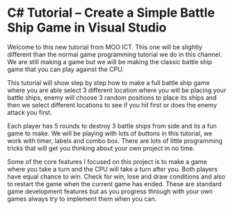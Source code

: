 # C# Tutorial – Create a Simple Battle Ship Game in Visual Studio
Welcome to this new tutorial from MOO ICT. This one will be slightly different than the normal game programming tutorial we do in this channel. We are still making a game but we will be making the classic battle ship game that you can play against the CPU. 

This tutorial will show step by step how to make a full battle ship game where you are able select 3 different location where you will be placing your battle ships, enemy will choose 3 random positions to place its ships and then we select different locations to see if you hit first or does the enemy attack you first. 

Each player has 5 rounds to destroy 3 battle ships from side and its a fun game to make. We will be playing with lots of buttons in this tutorial, we work with timer, labels and combo box. There are lots of little programming tricks that will get you thinking about your own project in no time. 

Some of the core features I focused on this project is to make a game where you take a turn and the CPU will take a turn after you. Both players have equal chance to win. Check for win, lose and draw conditions and also to restart the game when the current game has ended. These are standard game development features but as you progress through with your own games always try to implement them when you can. 
